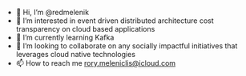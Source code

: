 - 👋 Hi, I’m @redmelenik
- 👀 I’m interested in event driven distributed architecture cost transparency on cloud based applications 
- 🌱 I’m currently learning Kafka 
- 💞️ I’m looking to collaborate on any socially impactful initiatives that leverages cloud native technologies 
- 📫 How to reach me rory.meleniclis@icloud.com

<!---
redmelenik/redmelenik is a ✨ special ✨ repository because its `README.md` (this file) appears on your GitHub profile.
You can click the Preview link to take a look at your changes.
--->
